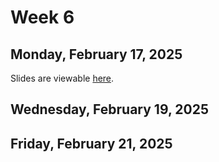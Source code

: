 # Week 6


## Monday, February 17, 2025

Slides are viewable [here](day_13.ipynb).

## Wednesday, February 19, 2025




## Friday, February 21, 2025




